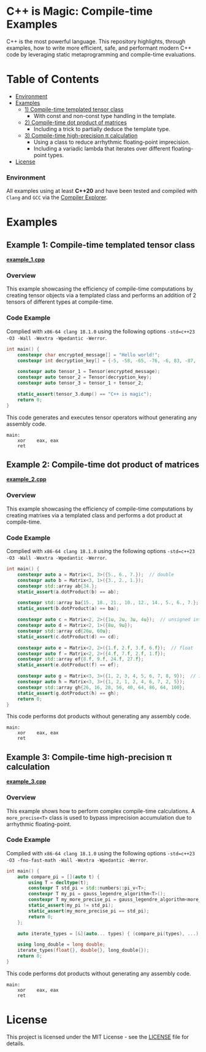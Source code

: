 # C++ is Magic: Compile-time Examples

C++ is the most powerful language.
This repository highlights, through examples, how to write more efficient, safe, and performant modern C++ code by leveraging static metaprogramming and compile-time evaluations.

# Table of Contents
 - [Environment](#environment)
 - [Examples](#example)
   - [1) Compile-time templated tensor class](#example-1)
     - With const and non-const type handling in the template.
   - [2) Compile-time dot product of matrices](#example-2)
     - Including a trick to partially deduce the template type.
   - [3) Compile-time high-precision π calculation](#example-3)
     - Using a class to reduce arrhythmic floating-point imprecision.
     - Including a variadic lambda that iterates over different floating-point types.
 - [License](#license)

### Environment <a name="environment"></a>
All examples using at least __C++20__ and have been tested and compiled with `Clang` and `GCC` via the [Compiler Explorer](https://godbolt.org). 


# Examples <a name="example"></a>
## Example 1: Compile-time templated tensor class <a name="example-1"></a>
__[example_1.cpp](examples/example_1.cpp)__
### Overview
This example showcasing the efficiency of compile-time computations by creating tensor objects via a templated class and performs an addition of 2 tensors of different types at compile-time.

### Code Example

Complied with `x86-64 clang 18.1.0` using the following options `-std=c++23 -O3 -Wall -Wextra -Wpedantic -Werror`.
```cpp
int main() {
    constexpr char encrypted_message[] = "Hello world!";
    constexpr int decryption_key[] = {-5, -58, -65, -76, -6, 83, -87, -2, -17, -5, 5, 66, 0};

    constexpr auto tensor_1 = Tensor(encrypted_message);
    constexpr auto tensor_2 = Tensor(decryption_key);
    constexpr auto tensor_3 = tensor_1 + tensor_2;

    static_assert(tensor_3.dump() == "C++ is magic");
    return 0;
}
```
This code generates and executes tensor operators without generating any assembly code.
```assembly
main:
    xor    eax, eax
    ret
```

## Example 2: Compile-time dot product of matrices <a name="example-2"></a>
__[example_2.cpp](examples/example_2.cpp)__
### Overview
This example showcasing the efficiency of compile-time computations by creating matrixes via a templated class and performs a dot product at compile-time.

### Code Example

Complied with `x86-64 clang 18.1.0` using the following options `-std=c++23 -O3 -Wall -Wextra -Wpedantic -Werror`.
```cpp
int main() {
    constexpr auto a = Matrix<1, 3>({5., 6., 7.});  // double
    constexpr auto b = Matrix<3, 1>({3., 2., 1.});
    constexpr std::array ab{34.};
    static_assert(a.dotProduct(b) == ab);

    constexpr std::array ba{15., 18., 21., 10., 12., 14., 5., 6., 7.};
    static_assert(b.dotProduct(a) == ba);

    constexpr auto c = Matrix<2, 2>({1u, 2u, 3u, 4u});  // unsigned int
    constexpr auto d = Matrix<2, 1>({8u, 9u});
    constexpr std::array cd{26u, 60u};
    static_assert(c.dotProduct(d) == cd);

    constexpr auto e = Matrix<2, 2>({1.f, 2.f, 3.f, 6.f});  // float
    constexpr auto f = Matrix<2, 2>({4.f, 7.f, 2.f, 1.f});
    constexpr std::array ef{8.f, 9.f, 24.f, 27.f};
    static_assert(e.dotProduct(f) == ef);

    constexpr auto g = Matrix<3, 3>({1, 2, 3, 4, 5, 6, 7, 8, 9});  // int
    constexpr auto h = Matrix<3, 3>({1, 2, 1, 2, 4, 6, 7, 2, 5});
    constexpr std::array gh{26, 16, 28, 56, 40, 64, 86, 64, 100};
    static_assert(g.dotProduct(h) == gh);
    return 0;
}
```
This code performs dot products without generating any assembly code.
```assembly
main:
    xor    eax, eax
    ret
```

## Example 3: Compile-time high-precision π calculation <a name="example-3"></a>
__[example_3.cpp](examples/example_3.cpp)__
### Overview
This example shows how to perform complex compile-time calculations. A `more_precise<T>` class is used to bypass imprecision accumulation due to arrhythmic floating-point.

### Code Example

Complied with `x86-64 clang 18.1.0` using the following options `-std=c++23 -O3 -fno-fast-math -Wall -Wextra -Wpedantic -Werror`.
```cpp
int main() {
    auto compare_pi = [](auto t) {
        using T = decltype(t);
        constexpr T std_pi = std::numbers::pi_v<T>;
        constexpr T my_pi = gauss_legendre_algorithm<T>();
        constexpr T my_more_precise_pi = gauss_legendre_algorithm<more_precise<T>>().get();
        static_assert(my_pi != std_pi);
        static_assert(my_more_precise_pi == std_pi);
        return 0;
    };

    auto iterate_types = [&](auto... types) { (compare_pi(types), ...); };

    using long_double = long double;
    iterate_types(float{}, double{}, long_double{});
    return 0;
}
```
This code performs dot products without generating any assembly code.
```assembly
main:
    xor    eax, eax
    ret
```

# License <a name="license"></a>
This project is licensed under the MIT License - see the [LICENSE](LICENSE) file for details.
